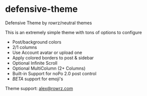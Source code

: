 # defensive-theme
Defensive Theme by rowrz/neutral themes

This is an extremely simple theme with tons of options to configure

- Post/background colors
- 2/1 columns
- Use Account avatar or upload one
- Apply colored borders to post & sidebar
- Optional Infinite Scroll
- Optional MultiColumn (2+ Columns)
- Built-in Support for noPo 2.0 post control
- *BETA* support for emoji's


Theme support: [alex@rowrz.com](mailto:alex@rowrz.com)
